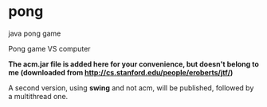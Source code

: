 # pong
java pong game 

Pong game VS computer

**The acm.jar file is added here for your convenience, but doesn't belong to me (downloaded from http://cs.stanford.edu/people/eroberts/jtf/)**

A second version, using **swing** and not acm, will be published, followed by a multithread one.

